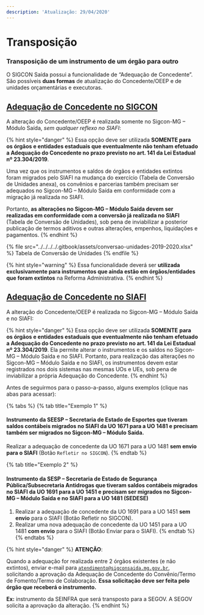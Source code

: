 ```yaml
---
description: 'Atualização: 29/04/2020'
---
```


# Transposição

### Transposição de um instrumento de um órgão para outro

O SIGCON Saída possui a funcionalidade de “Adequação de Concedente”. São possíveis **duas formas** de atualização do Concedente/OEEP e de unidades orçamentárias e executoras.

## [**Adequação de Concedente no SIGCON**](refletir-no-sigcon.md)

A alteração do Concedente/OEEP é realizada somente no Sigcon-MG – Módulo Saída, _sem qualquer reflexo no SIAFI_:

{% hint style="danger" %}
Essa opção deve ser utilizada **SOMENTE para os órgãos e entidades estaduais que eventualmente não tenham efetuado a Adequação do Concedente no prazo previsto no art. 141 da Lei Estadual nº 23.304/2019**.&#x20;

Uma vez que os instrumentos e saldos de órgãos e entidades extintos foram migrados pelo SIAFI na mudança do exercício (Tabela de Conversão de Unidades anexa), os convênios e parcerias também precisam ser adequados no Sigcon-MG – Módulo Saída em conformidade com a migração já realizada no SIAFI.&#x20;

Portanto, **as alterações no Sigcon-MG – Módulo Saída devem ser realizadas em conformidade com a conversão já realizada no SIAFI** (Tabela de Conversão de Unidades), sob pena de inviabilizar a posterior publicação de termos aditivos e outras alterações, empenhos, liquidações e pagamentos.
{% endhint %}

{% file src="../../../../.gitbook/assets/conversao-unidades-2019-2020.xlsx" %}
Tabela de Conversão de Unidades
{% endfile %}

{% hint style="warning" %}
&#x20;Essa funcionalidade deverá ser **utilizada exclusivamente para instrumentos que ainda estão em órgãos/entidades que foram extintos** na Reforma Administrativa.
{% endhint %}

## [**Adequação de Concedente no SIAFI**](enviar-para-o-siafi.md)

A alteração do Concedente/OEEP é realizada no Sigcon-MG – Módulo Saída e no SIAFI:

{% hint style="danger" %}
Essa opção deve ser utilizada **SOMENTE** **para os órgãos e entidades estaduais que eventualmente não tenham efetuado a Adequação do Concedente no prazo previsto no art. 141 da Lei Estadual nº 23.304/2019**. Ela permite alterar o instrumentos e os saldos no Sigcon-MG – Módulo Saída e no SIAFI. Portanto, para realização das alterações no Sigcon-MG – Módulo Saída e no SIAFI, os instrumentos devem estar registrados nos dois sistemas nas mesmas UOs e UEs, sob pena de inviabilizar a própria Adequação do Concedente.
{% endhint %}

Antes de seguirmos para o passo-a-passo, alguns exemplos (clique nas abas para acessar):

{% tabs %}
{% tab title="Exemplo 1" %}
#### Instrumento da SEESP – Secretaria de Estado de Esportes que tiveram saldos contábeis migrados no SIAFI da UO 1671 para a UO 1481 e precisam também ser migrados no Sigcon-MG – Módulo Saída.

&#x20;Realizar a adequação de concedente da UO 1671 para a UO 1481 **sem envio** **para o SIAFI** (Botão `Refletir no SIGCON`).
{% endtab %}

{% tab title="Exemplo 2" %}
#### Instrumento da SESP – Secretaria de Estado de Segurança Pública/Subsecretaria Antidrogas que tiveram saldos contábeis migrados no SIAFI da UO 1691 para a UO 1451 e precisam ser migrados no Sigcon-MG – Módulo Saída e no SIAFI para a UO 1481 (SEDESE)

1. Realizar a adequação de concedente da UO 1691 para a UO 1451 **sem envio** para o SIAFI (Botão Refletir no SIGCON).
2. Realizar uma nova adequação de concedente da UO 1451 para a UO 1481 **com envio** para o SIAFI (Botão Enviar para o SIAFI).
{% endtab %}
{% endtabs %}

{% hint style="danger" %}
**ATENÇÃO**:&#x20;

Quando a adequação for realizada entre 2 órgãos existentes (e não extintos), enviar e-mail para [`atendimento@sigconsaida.mg.gov.br`](mailto:%20atendimento@sigconsaida.mg.gov.br), solicitando a aprovação da Adequação de Concedente do Convênio/Termo de Fomento/Termo de Colaboração. **Essa solicitação deve ser feita pelo órgão que receberá o instrumento.**&#x20;

**Ex:** instrumento da SEINFRA que será transposto para a SEGOV. A SEGOV solicita a aprovação da alteração.
{% endhint %}
